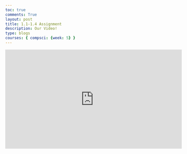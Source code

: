 ```yaml
---
toc: true
comments: True
layout: post
title: 1.1-1.4 Assignment
description: Our Video!
type: blogs
courses: { compsci: {week: 5} }
---
```


<iframe width="560" height="315" src="https://www.youtube.com/embed/HNjrJKFgNBU" title="YouTube video player" frameborder="0" allow="accelerometer; autoplay; clipboard-write; encrypted-media; gyroscope; picture-in-picture" allowfullscreen></iframe>





